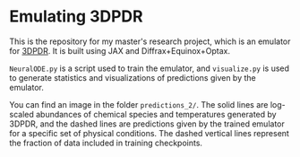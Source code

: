 # Emulating 3DPDR

This is the repository for my master's research project, which is an emulator for [3DPDR](https://uclchem.github.io/3dpdr/). It is built using JAX and Diffrax+Equinox+Optax. 

`NeuralODE.py` is a script used to train the emulator, and `visualize.py` is used to generate statistics and visualizations of predictions given by the emulator. 

You can find an image in the folder `predictions_2/`. The solid lines are log-scaled abundances of chemical species and temperatures generated by 3DPDR, and the dashed lines are predictions given by the trained emulator for a specific set of physical conditions. The dashed vertical lines represent the fraction of data included in training checkpoints.   


